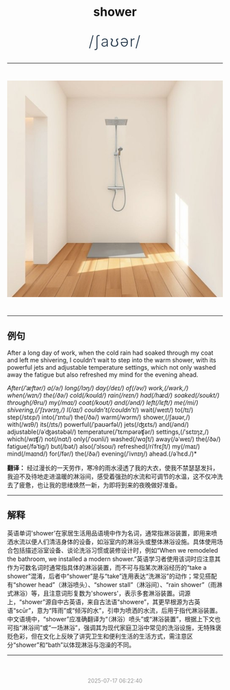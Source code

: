 <div align="center">

# shower

<div style="margin: 30px 0;">
<h1 style="font-size: 2.5em; font-weight: 300; letter-spacing: 2px; margin: 0; color: #2c3e50;">
/ʃaʊər/
</h1>
</div>

</div>

---

<div align="center" style="margin: 40px 0;">

![shower](images/shower.png)

</div>

---

## 例句

After a long day of work, when the cold rain had soaked through my coat and left me shivering, I couldn’t wait to step into the warm shower, with its powerful jets and adjustable temperature settings, which not only washed away the fatigue but also refreshed my mind for the evening ahead.

*After(/ˈæftər/) a(/ə/) long(/lɔŋ/) day(/deɪ/) of(/əv/) work,(/wərk,/) when(/wɪn/) the(/ðə/) cold(/koʊld/) rain(/reɪn/) had(/hæd/) soaked(/soʊkt/) through(/θru/) my(/maɪ/) coat(/koʊt/) and(/ənd/) left(/lɛft/) me(/mi/) shivering,(/ˈʃɪvərɪŋ,/) I(/aɪ/) couldn’t(/couldn’t*/) wait(/weɪt/) to(/tɪ/) step(/stɛp/) into(/ˈɪntu/) the(/ðə/) warm(/wɔrm/) shower,(/ʃaʊər,/) with(/wɪθ/) its(/ɪts/) powerful(/ˈpaʊərfəl/) jets(/ʤɛts/) and(/ənd/) adjustable(/əˈʤəstəbəl/) temperature(/ˈtɛmpərəʧər/) settings,(/ˈsɛtɪŋz,/) which(/wɪʧ/) not(/nɑt/) only(/ˈoʊnli/) washed(/wɑʃt/) away(/əˈweɪ/) the(/ðə/) fatigue(/fəˈtig/) but(/bət/) also(/ˈɔlsoʊ/) refreshed(/riˈfrɛʃt/) my(/maɪ/) mind(/maɪnd/) for(/fər/) the(/ðə/) evening(/ˈivnɪŋ/) ahead.(/əˈhɛd./)*

**翻译：** 经过漫长的一天劳作，寒冷的雨水浸透了我的大衣，使我不禁瑟瑟发抖，我迫不及待地走进温暖的淋浴间，感受着强劲的水流和可调节的水温，这不仅冲洗去了疲惫，也让我的思绪焕然一新，为即将到来的夜晚做好准备。

---

## 解释

英语单词'shower'在家居生活用品语境中作为名词，通常指淋浴装置，即用来喷洒水流以便人们清洁身体的设备，如浴室内的淋浴头或整体淋浴设施。具体使用场合包括描述浴室设备、谈论洗浴习惯或装修设计时，例如“When we remodeled the bathroom, we installed a modern shower.”英语学习者使用该词时应注意其作为可数名词时通常指具体的淋浴装置，而不可与指某次淋浴经历的“take a shower”混淆，后者中“shower”是与“take”连用表达“洗淋浴”的动作；常见搭配有“shower head”（淋浴喷头）、“shower stall”（淋浴间）、“rain shower”（雨淋式淋浴）等，且注意词形复数为'showers'，表示多套淋浴装置。词源上，“shower”源自中古英语，来自古法语“showere”，其更早根源为古英语“scūr”，意为“阵雨”或“倾泻的水”，引申为喷洒的水流，后用于指代淋浴装置。中文语境中，“shower”应准确翻译为“（淋浴）喷头”或“淋浴装置”，根据上下文也可指“淋浴间”或“一场淋浴”，强调其为现代家庭卫浴中常见的洗浴设施，无特殊褒贬色彩，但在文化上反映了讲究卫生和便利生活的生活方式，需注意区分“shower”和“bath”以体现淋浴与泡澡的不同。


---

<div align="center" style="margin-top: 50px;">
<small style="color: #999; font-size: 0.9em;">2025-07-17 06:22:40</small>
</div>
